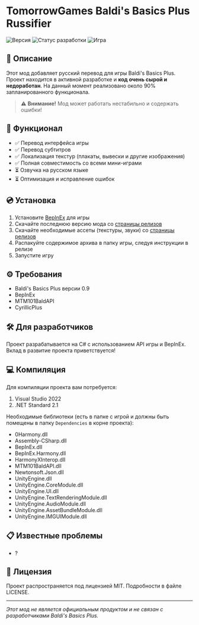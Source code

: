 # TomorrowGames Baldi's Basics Plus Russifier

![Версия](https://img.shields.io/badge/Версия-0.0.0.1-blue)
![Статус разработки](https://img.shields.io/badge/Статус-90%25-yellow)
![Игра](https://img.shields.io/badge/Игра-Baldi's%20Basics%20Plus%200.9-green)

## 📝 Описание

Этот мод добавляет русский перевод для игры Baldi's Basics Plus. Проект находится в активной разработке и **код очень сырой и недоработан**. На данный момент реализовано около 90% запланированного функционала.

> ⚠️ **Внимание!** Мод может работать нестабильно и содержать ошибки!

## 🚀 Функционал

- ✅ Перевод интерфейса игры
- ✅ Перевод субтитров
- ✅ Локализация текстур (плакаты, вывески и другие изображения)
- ✅ Полная совместимость со всеми мини-играми
- ⏳ Озвучка на русском языке 
- ⏳ Оптимизация и исправление ошибок

## 💿 Установка

1. Установите [BepInEx](https://github.com/BepInEx/BepInEx) для игры
2. Скачайте последнюю версию мода со [страницы релизов](https://github.com/BaldiTomorrowGames/TWGSRussifier/releases)
3. Скачайте необходимые ассеты (текстуры, звуки) со [страницы релизов](https://github.com/BaldiTomorrowGames/TWGSRussifier/releases)
4. Распакуйте содержимое архива в папку игры, следуя инструкции в релизе
5. Запустите игру

## ⚙️ Требования

- Baldi's Basics Plus версии 0.9
- BepInEx
- MTM101BaldAPI
- CyrillicPlus

## 🛠 Для разработчиков

Проект разрабатывается на C# с использованием API игры и BepInEx. Вклад в развитие проекта приветствуется!

## 💻 Компиляция

Для компиляции проекта вам потребуется:

1. Visual Studio 2022
2. .NET Standard 2.1

Необходимые библиотеки (есть в папке с игрой и должны быть помещены в папку `Dependencies` в корне проекта):
- 0Harmony.dll
- Assembly-CSharp.dll
- BepInEx.dll
- BepInEx.Harmony.dll
- HarmonyXInterop.dll
- MTM101BaldAPI.dll
- Newtonsoft.Json.dll
- UnityEngine.dll
- UnityEngine.CoreModule.dll
- UnityEngine.UI.dll
- UnityEngine.TextRenderingModule.dll
- UnityEngine.AudioModule.dll
- UnityEngine.AssetBundleModule.dll
- UnityEngine.IMGUIModule.dll

## 📋 Известные проблемы

- ?

## 📜 Лицензия

Проект распространяется под лицензией MIT. Подробности в файле LICENSE.

---

*Этот мод не является официальным продуктом и не связан с разработчиками Baldi's Basics Plus.* 
